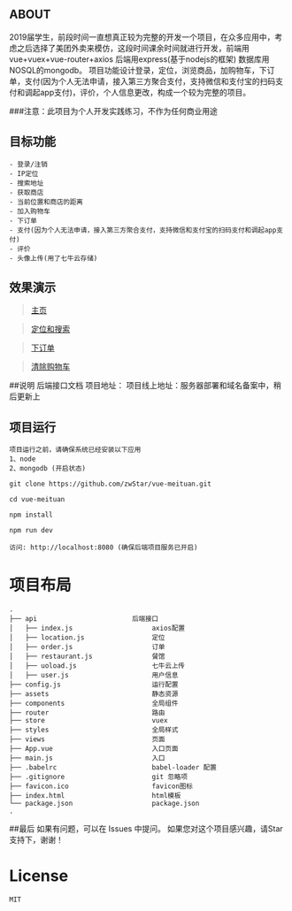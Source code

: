 ## ABOUT
   2019届学生，前段时间一直想真正较为完整的开发一个项目，在众多应用中，考虑之后选择了美团外卖来模仿，这段时间课余时间就进行开发，前端用vue+vuex+vue-router+axios 后端用express(基于nodejs的框架) 数据库用NOSQL的mongodb。
   项目功能设计登录，定位，浏览商品，加购物车，下订单，支付(因为个人无法申请，接入第三方聚合支付，支持微信和支付宝的扫码支付和调起app支付)，评价，个人信息更改，构成一个较为完整的项目。

###注意：此项目为个人开发实践练习，不作为任何商业用途

## 目标功能
    - 登录/注销
    - IP定位
    - 搜索地址
    - 获取商店
    - 当前位置和商店的距离
    - 加入购物车
    - 下订单
    - 支付(因为个人无法申请，接入第三方聚合支付，支持微信和支付宝的扫码支付和调起app支付)
    - 评价
    - 头像上传(用了七牛云存储)


## 效果演示
 
>   [主页](https://github.com/zwStar/vue-meituan/blob/master/screenshots/index.gif) 
    
>   [定位和搜索](https://github.com/zwStar/vue-meituan/blob/master/screenshots/location.gif)
    
>   [下订单](https://github.com/zwStar/vue-meituan/blob/master/screenshots/makeOrder.gif) 
   
>   [清除购物车](https://github.com/zwStar/vue-meituan/blob/master/screenshots/clearCart.gif) 
    
##说明
    后端接口文档
    项目地址：
    项目线上地址：服务器部署和域名备案中，稍后更新上


## 项目运行

```
项目运行之前，请确保系统已经安装以下应用
1、node
2、mongodb (开启状态)
```

```
git clone https://github.com/zwStar/vue-meituan.git

cd vue-meituan

npm install

npm run dev

访问: http://localhost:8080 (确保后端项目服务已开启)

```

# 项目布局

```
.
├── api                        后端接口
│   ├── index.js                    axios配置
│   ├── location.js                 定位
│   ├── order.js                    订单
│   ├── restaurant.js               餐馆
│   ├── uoload.js                   七牛云上传
│   ├── user.js                     用户信息
├── config.js                       运行配置
├── assets                          静态资源
├── components                      全局组件
├── router                          路由
├── store                           vuex
├── styles                          全局样式
├── views                           页面
├── App.vue                         入口页面
├── main.js                         入口
├── .babelrc                        babel-loader 配置
├── .gitignore                      git 忽略项
├── favicon.ico                     favicon图标
├── index.html                      html模板
└── package.json                    package.json
.

```

##最后
    如果有问题，可以在 Issues 中提问。
    如果您对这个项目感兴趣，请Star支持下，谢谢！


# License
    MIT


